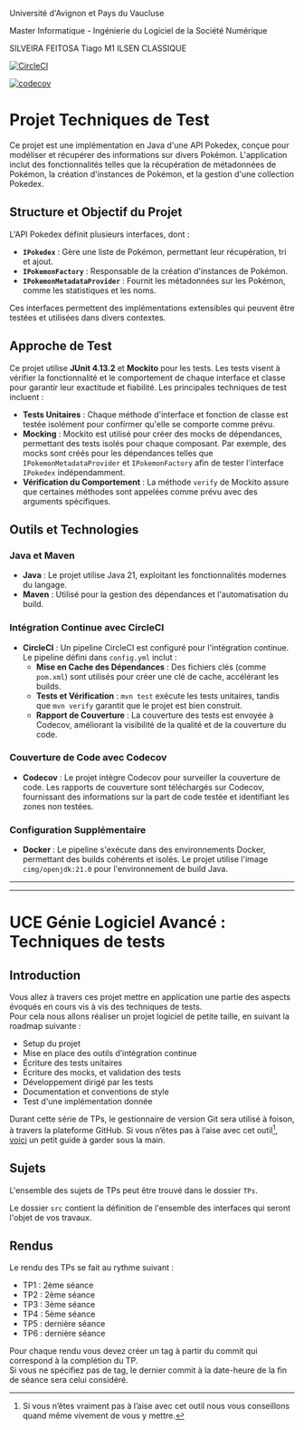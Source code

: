 Université d'Avignon et Pays du Vaucluse

Master Informatique - Ingénierie du Logiciel de la Société Numérique

SILVEIRA FEITOSA Tiago
M1 ILSEN CLASSIQUE

[![CircleCI](https://dl.circleci.com/status-badge/img/circleci/Md4kR3LTkTA6tuHXGNDAk2/5Rx5oK48RkDDiUFP8RAnYZ/tree/master.svg?style=svg)](https://dl.circleci.com/status-badge/redirect/circleci/Md4kR3LTkTA6tuHXGNDAk2/5Rx5oK48RkDDiUFP8RAnYZ/tree/master)

[![codecov](https://codecov.io/gh/tiagofdev/ceri-m1-techniques-de-test/graph/badge.svg?token=NKE1XLFV7C)](https://codecov.io/gh/tiagofdev/ceri-m1-techniques-de-test)

# Projet Techniques de Test

Ce projet est une implémentation en Java d'une API Pokedex, conçue pour modéliser et récupérer des informations sur divers Pokémon. L'application inclut des fonctionnalités telles que la récupération de métadonnées de Pokémon, la création d'instances de Pokémon, et la gestion d'une collection Pokedex.

## Structure et Objectif du Projet

L'API Pokedex définit plusieurs interfaces, dont :
- **`IPokedex`** : Gère une liste de Pokémon, permettant leur récupération, tri et ajout.
- **`IPokemonFactory`** : Responsable de la création d'instances de Pokémon.
- **`IPokemonMetadataProvider`** : Fournit les métadonnées sur les Pokémon, comme les statistiques et les noms.

Ces interfaces permettent des implémentations extensibles qui peuvent être testées et utilisées dans divers contextes.

## Approche de Test

Ce projet utilise **JUnit 4.13.2** et **Mockito** pour les tests. Les tests visent à vérifier la fonctionnalité et le comportement de chaque interface et classe pour garantir leur exactitude et fiabilité. Les principales techniques de test incluent :
- **Tests Unitaires** : Chaque méthode d'interface et fonction de classe est testée isolément pour confirmer qu'elle se comporte comme prévu.
- **Mocking** : Mockito est utilisé pour créer des mocks de dépendances, permettant des tests isolés pour chaque composant. Par exemple, des mocks sont créés pour les dépendances telles que `IPokemonMetadataProvider` et `IPokemonFactory` afin de tester l'interface `IPokedex` indépendamment.
- **Vérification du Comportement** : La méthode `verify` de Mockito assure que certaines méthodes sont appelées comme prévu avec des arguments spécifiques.

## Outils et Technologies

### Java et Maven
- **Java** : Le projet utilise Java 21, exploitant les fonctionnalités modernes du langage.
- **Maven** : Utilisé pour la gestion des dépendances et l'automatisation du build.

### Intégration Continue avec CircleCI
- **CircleCI** : Un pipeline CircleCI est configuré pour l'intégration continue. Le pipeline défini dans `config.yml` inclut :
  - **Mise en Cache des Dépendances** : Des fichiers clés (comme `pom.xml`) sont utilisés pour créer une clé de cache, accélérant les builds.
  - **Tests et Vérification** : `mvn test` exécute les tests unitaires, tandis que `mvn verify` garantit que le projet est bien construit.
  - **Rapport de Couverture** : La couverture des tests est envoyée à Codecov, améliorant la visibilité de la qualité et de la couverture du code.

### Couverture de Code avec Codecov
- **Codecov** : Le projet intègre Codecov pour surveiller la couverture de code. Les rapports de couverture sont téléchargés sur Codecov, fournissant des informations sur la part de code testée et identifiant les zones non testées.

### Configuration Supplémentaire
- **Docker** : Le pipeline s'exécute dans des environnements Docker, permettant des builds cohérents et isolés. Le projet utilise l'image `cimg/openjdk:21.0` pour l'environnement de build Java.

---


************************************************************************************************************************************************************************

# UCE Génie Logiciel Avancé : Techniques de tests

## Introduction

Vous allez à travers ces projet mettre en application une partie des aspects évoqués en cours vis à vis des techniques de tests.  
Pour cela nous allons réaliser un projet logiciel de petite taille, en suivant la roadmap suivante : 
- Setup du projet
- Mise en place des outils d’intégration continue
- Écriture des tests unitaires
- Écriture des mocks, et validation des tests
- Développement dirigé par les tests
- Documentation et conventions de style
- Test d'une implémentation donnée

Durant cette série de TPs, le gestionnaire de version Git sera utilisé à foison, à travers la plateforme GitHub. Si vous n’êtes pas à l’aise avec cet outil[^1], [voici](http://rogerdudler.github.io/git-guide/) un petit guide à garder sous la main.

## Sujets

L'ensemble des sujets de TPs peut être trouvé dans le dossier `TPs`.

Le dossier `src` contient la définition de l'ensemble des interfaces qui seront l'objet de vos travaux.

## Rendus

Le rendu des TPs se fait au rythme suivant :

- TP1 : 2ème séance
- TP2 : 2ème séance
- TP3 : 3ème séance
- TP4 : 5ème séance
- TP5 : dernière séance
- TP6 : dernière séance

Pour chaque rendu vous devez créer un tag à partir du commit qui correspond à la complétion du TP.  
Si vous ne spécifiez pas de tag, le dernier commit à la date-heure de la fin de séance sera celui considéré.

[^1]: Si vous n’êtes vraiment pas à l’aise avec cet outil nous vous conseillons quand même vivement de vous y mettre.
